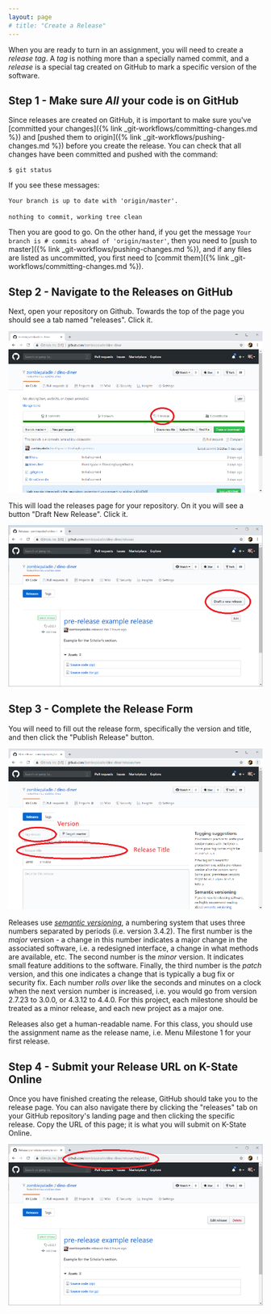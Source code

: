 ```yaml
---
layout: page
# title: "Create a Release"
---
```

When you are ready to turn in an assignment, you will need to create a _release tag_.  A _tag_ is nothing more than a specially named commit, and a _release_ is a special tag created on GitHub to mark a specific version of the software.

## Step 1 - Make sure _All_ your code is on GitHub
Since releases are created on GitHub, it is important to make sure you've [committed your changes]({% link _git-workflows/committing-changes.md %}) and [pushed them to origin]({% link _git-workflows/pushing-changes.md %}) before you create the release.  You can check that all changes have been committed and pushed with the command:

```
$ git status
```

If you see these messages:

```
Your branch is up to date with 'origin/master'.

nothing to commit, working tree clean
```

Then you are good to go.  On the other hand, if you get the message `Your branch is # commits ahead of 'origin/master'`, then you need to [push to master]({% link _git-workflows/pushing-changes.md %}), and if any files are listed as uncommitted, you first need to [commit them]({% link _git-workflows/committing-changes.md %}).

## Step 2 - Navigate to the Releases on GitHub
Next, open your repository on Github.  Towards the top of the page you should see a tab named "releases".  Click it.

![Releases Link](/img/release.png)

This will load the releases page for your repository.  On it you will see a button "Draft New Release".  Click it.

![Draft New Release Button](/img/draft.png)

## Step 3 - Complete the Release Form
You will need to fill out the release form, specifically the version and title, and then click the "Publish Release" button.

![New Release Form](/img/form.png)

Releases use [_semantic versioning_](https://semver.org/), a numbering system that uses three numbers separated by periods (i.e. version 3.4.2).  The first number is the _major_ version - a change in this number indicates a major change in the associated software, i.e. a redesigned interface, a change in what methods are available, etc.  The second number is the _minor_ version.  It indicates small feature additions to the software.  Finally, the third number is the _patch_ version, and this one indicates a change that is typically a bug fix or security fix.  Each number _rolls over_ like the seconds and minutes on a clock when the next version number is increased, i.e. you would go from version 2.7.23 to 3.0.0, or 4.3.12 to 4.4.0.  For this project, each milestone should be treated as a minor release, and each new project as a major one.  

Releases also get a human-readable name.  For this class, you should use the assignment name as the release name, i.e. Menu Milestone 1 for your first release.

## Step 4 - Submit your Release URL on K-State Online
Once you have finished creating the release, GitHub should take you to the release page.  You can also navigate there by clicking the "releases" tab on your GitHub repository's landing page and then clicking the specific release.  Copy the URL of this page; it is what you will submit on K-State Online.

![Release URL](/img/release-url.png)
